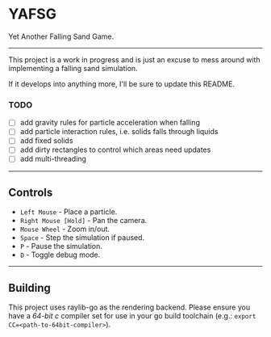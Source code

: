 # YAFSG
Yet Another Falling Sand Game.

---

This project is a work in progress and is just an excuse to mess around with
implementing a falling sand simulation.

If it develops into anything more, I'll be sure to update this README.

### TODO
- [ ] add gravity rules for particle acceleration when falling
- [ ] add particle interaction rules, i.e. solids falls through liquids
- [ ] add fixed solids
- [ ] add dirty rectangles to control which areas need updates
- [ ] add multi-threading

---

## Controls
- `Left Mouse` - Place a particle.
- `Right Mouse [Hold]` - Pan the camera.
- `Mouse Wheel` - Zoom in/out.
- `Space` - Step the simulation if paused.
- `P` - Pause the simulation.
- `D` - Toggle debug mode.

---

## Building
This project uses raylib-go as the rendering backend.
Please ensure you have a _*64-bit c*_ compiler set for use in your go build toolchain (e.g.: `export CC=<path-to-64bit-compiler>`).

